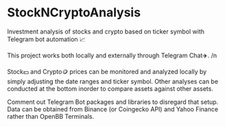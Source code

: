 # StockNCryptoAnalysis
Investment analysis of stocks and crypto based on ticker symbol with Telegram bot automation 📈

This project works both locally and externally through Telegram Chat✈️. /n

Stock💵 and Crypto🪙 prices can be monitored and analyzed locally by simply adjusting the date ranges and ticker symbol. 
Other analyses can be conducted at the bottom inorder to compare assets against other assets.

Comment out Telegram Bot packages and libraries to disregard that setup. Data can be obtained from Binance (or Coingecko API) and Yahoo Finance rather than OpenBB Terminals.

